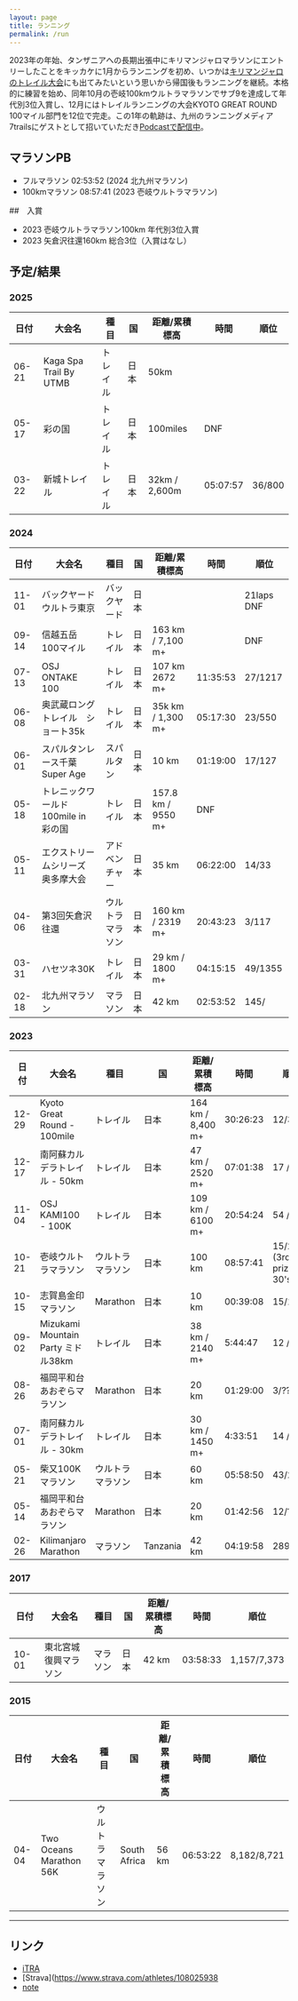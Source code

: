 ```yaml
---
layout: page
title: ランニング
permalink: /run
---
```


2023年の年始、タンザニアへの長期出張中にキリマンジャロマラソンにエントリーしたことをキッカケに1月からランニングを初め、いつかは[キリマンジャロのトレイル大会](https://www.kilimanjarotrail.com/trail-run-events)にも出てみたいという思いから帰国後もランニングを継続。本格的に練習を始め、同年10月の壱岐100kmウルトラマラソンでサブ9を達成して年代別3位入賞し、12月にはトレイルランニングの大会KYOTO GREAT ROUND 100マイル部門を12位で完走。この1年の軌跡は、九州のランニングメディア7trailsにゲストとして招いていただき[Podcastで配信中](https://podcasters.spotify.com/pod/show/7tarils/episodes/epi83-Kilimanjaro-Trail-Run-Ultra-e2e3ruv)。

## マラソンPB
- フルマラソン 02:53:52 (2024 北九州マラソン)
- 100kmマラソン 08:57:41 (2023 壱岐ウルトラマラソン)

##　入賞
- 2023 壱岐ウルトラマラソン100km 年代別3位入賞
- 2023 矢倉沢往還160km 総合3位（入賞はなし）

## 予定/結果

### 2025

|日付|大会名|種目|国|距離/累積標高|時間|順位|
|----|----|----|----|----|----|----|
|06-21|Kaga Spa Trail By UTMB|トレイル|日本|50km|||
|05-17|彩の国|トレイル|日本|100miles|DNF||
|03-22|新城トレイル|トレイル|日本|32km / 2,600m|05:07:57|36/800|

### 2024

|日付|大会名|種目|国|距離/累積標高|時間|順位|
|----|----|----|----|----|----|----|
|11-01|バックヤードウルトラ東京|バックヤード|日本|||21laps DNF|
|09-14|信越五岳 100マイル|トレイル|日本|163 km / 7,100 m+||DNF|
|07-13|OSJ ONTAKE 100|トレイル|日本|107 km 2672 m+|11:35:53|27/1217|
|06-08|奥武蔵ロングトレイル　ショート35k|トレイル|日本|35k km / 1,300 m+|05:17:30|23/550|
|06-01|スパルタンレース千葉 Super Age|スパルタン|日本|10 km|01:19:00|17/127|
|05-18|トレニックワールド 100mile in 彩の国|トレイル|日本|157.8 km / 9550 m+|DNF||
|05-11|エクストリームシリーズ　奥多摩大会|アドベンチャー|日本|35 km|06:22:00|14/33|
|04-06|第3回矢倉沢往還|ウルトラマラソン|日本|160 km / 2319 m+|20:43:23|3/117|
|03-31|ハセツネ30K|トレイル|日本|29 km / 1800 m+|04:15:15|49/1355|
|02-18|北九州マラソン|マラソン|日本|42 km|02:53:52|145/|

### 2023

|日付|大会名|種目|国|距離/累積標高|時間|順位|
|----|----|----|----|----|----|----|
|12-29|Kyoto Great Round - 100mile|トレイル|日本|164 km / 8,400 m+|30:26:23 | 12/38|
|12-17|南阿蘇カルデラトレイル - 50km|トレイル|日本|47 km / 2520 m+|07:01:38 | 17 / 148|
|11-04|OSJ KAMI100 - 100K|トレイル|日本|109 km / 6100 m+|20:54:24|54 / 157|
|10-21|壱岐ウルトラマラソン|ウルトラマラソン|日本|100 km|08:57:41 | 15/292 (3rd prize in 30's 🥉)|
|10-15|志賀島金印マラソン|Marathon|日本|10 km|00:39:08 | 15/118|
|09-02|Mizukami Mountain Party ミドル38km|トレイル|日本|38 km / 2140 m+|5:44:47|12 / 154|
|08-26|福岡平和台あおぞらマラソン|Marathon|日本|20 km|01:29:00 | 3/??? 🥉|
|07-01|南阿蘇カルデラトレイル - 30km|トレイル|日本|30 km / 1450 m+|4:33:51|14 / 282|
|05-21|柴又100Kマラソン|ウルトラマラソン|日本|60 km|05:58:50 | 43/270|
|05-14|福岡平和台あおぞらマラソン|Marathon|日本|20 km|01:42:56 | 12/???|
|02-26|Kilimanjaro Marathon|マラソン|Tanzania|42 km|04:19:58 | 289/734|

### 2017

|日付|大会名|種目|国|距離/累積標高|時間|順位|
|----|----|----|----|----|----|----|
|10-01|東北宮城復興マラソン|マラソン|日本|42 km|03:58:33 | 1,157/7,373|

### 2015

|日付|大会名|種目|国|距離/累積標高|時間|順位|
|----|----|----|----|----|----|----|
|04-04|Two Oceans Marathon 56K|ウルトラマラソン|South Africa|56 km|06:53:22 | 8,182/8,721|


---

## リンク

- [iTRA](https://itra.run/RunnerSpace/Yoshida.Nichika/4960708)
- [Strava](https://www.strava.com/athletes/108025938
- [note](https://note.com/nichiyoshi/m/m974baf4333c6)


